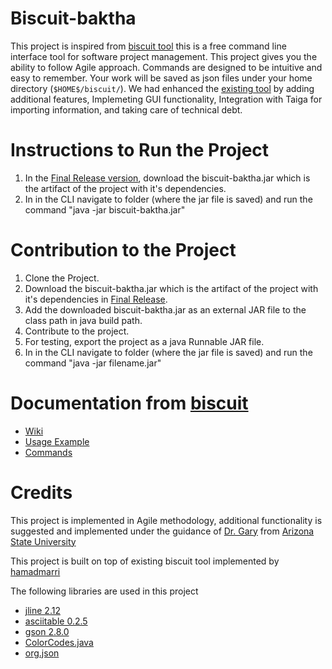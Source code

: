 # Biscuit-baktha
This project is inspired from [biscuit tool](https://github.com/hamadmarri/Biscuit) this is a free command line interface tool for software project management. This project gives you the ability to follow Agile approach. Commands are designed to be intuitive and easy to remember. Your work will be saved as json files under your home directory (`$HOME$/biscuit/`). We had enhanced the [existing tool](https://github.com/hamadmarri/Biscuit/wiki/Usage-Example) by adding additional features, Implemeting GUI functionality, Integration with Taiga for importing information, and taking care of technical debt. 


# Instructions to Run the Project

1. In the [Final Release version](https://github.com/jenniferSarfo/biscuit-baktha/releases/tag/4.0), download the biscuit-baktha.jar which is the artifact of the project with it's dependencies.
2. In in the CLI navigate to folder (where the jar file is saved) and run the command "java -jar biscuit-baktha.jar"


# Contribution to the Project

1. Clone the Project.
2. Download the biscuit-baktha.jar which is the artifact of the project with it's dependencies in [Final Release](https://github.com/jenniferSarfo/biscuit-baktha/releases/tag/4.0).
3. Add the downloaded biscuit-baktha.jar as an external JAR file to the class path in java build path.
4. Contribute to the project.
5. For testing, export the project as a java Runnable JAR file.
6. In in the CLI navigate to folder (where the jar file is saved) and run the command "java -jar filename.jar"


# Documentation from [biscuit](https://github.com/hamadmarri/Biscuit)
* [Wiki](https://github.com/hamadmarri/Biscuit/wiki)
* [Usage Example](https://github.com/hamadmarri/Biscuit/wiki/Usage-Example)
* [Commands](https://github.com/hamadmarri/Biscuit/wiki/Commands)


# Credits

This project is implemented in Agile methodology, additional functionality is suggested and implemented under the guidance of [Dr. Gary](https://isearch.asu.edu/profile/55544) from [Arizona State University](https://asuonline.asu.edu/?utm_source=google&utm_medium=cpc&utm_term=asu%20website&utm_content=ASU-Gen-EM&utm_campaign=ASU-GG-SN-B-A-ALL-ADL-SUITE-PR-08192021-LOC-MMT-NSP-NSP-ASUOWEBSITE&utm_campaignid=12551712710&utm_adgroupid=119931903752&utm_adid=506958469109&sfcid=7013X000002BbjgQAC&utm_ecd22=12&gclid=CjwKCAiAjoeRBhAJEiwAYY3nDHWTrB2sf2kpFOJyR8Ke3tXjAsOTb-3M0YtkvZUKnKbTcTADFHgkHBoCdUcQAvD_BwE&gclsrc=aw.ds)

This project is built on top of existing biscuit tool implemented by [hamadmarri](https://github.com/hamadmarri)

The following libraries are used in this project  
* [jline 2.12](https://github.com/jline/jline2)
* [asciitable 0.2.5](https://github.com/vdmeer/asciitable)
* [gson 2.8.0](https://github.com/google/gson)
* [ColorCodes.java](https://gist.github.com/nathan-fiscaletti/9dc252d30b51df7d710a)
* [org.json](https://github.com/stleary/JSON-java) 


